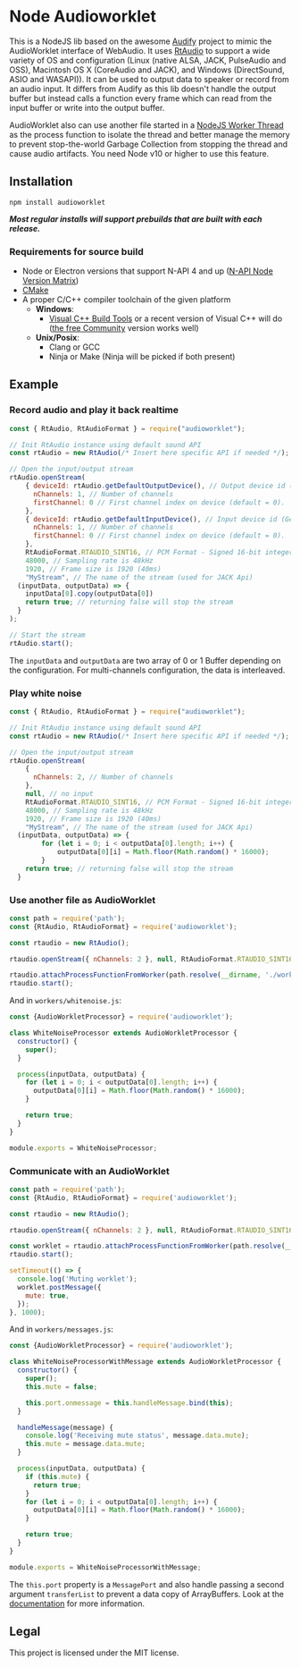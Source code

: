 # Node Audioworklet

This is a NodeJS lib based on the awesome [Audify](https://github.com/almogh52/audify) project to mimic the AudioWorklet interface of WebAudio. It uses [RtAudio](https://www.music.mcgill.ca/~gary/rtaudio/) to support a wide variety of OS and configuration (Linux (native ALSA, JACK, PulseAudio and OSS), Macintosh OS X (CoreAudio and JACK), and Windows (DirectSound, ASIO and WASAPI)). It can be used to output data to speaker or record from an audio input. It differs from Audify as this lib doesn't handle the output buffer but instead calls a function every frame which can read from the input buffer or write into the output buffer.

AudioWorklet also can use another file started in a [NodeJS Worker Thread](https://nodejs.org/api/worker_threads.html) as the process function to isolate the thread and better manage the memory to prevent stop-the-world Garbage Collection from stopping the thread and cause audio artifacts. You need Node v10 or higher to use this feature.

## Installation
```
npm install audioworklet
```

***Most regular installs will support prebuilds that are built with each release.***

### Requirements for source build

* Node or Electron versions that support N-API 4 and up ([N-API Node Version Matrix](https://nodejs.org/docs/latest/api/n-api.html#n_api_n_api_version_matrix))
* [CMake](http://www.cmake.org/download/)
* A proper C/C++ compiler toolchain of the given platform
    * **Windows**:
        * [Visual C++ Build Tools](https://visualstudio.microsoft.com/visual-cpp-build-tools/) or a recent version of Visual C++ will do ([the free Community](https://www.visualstudio.com/products/visual-studio-community-vs) version works well)
    * **Unix/Posix**:
        * Clang or GCC
        * Ninja or Make (Ninja will be picked if both present)

## Example

### Record audio and play it back realtime
```javascript
const { RtAudio, RtAudioFormat } = require("audioworklet");

// Init RtAudio instance using default sound API
const rtAudio = new RtAudio(/* Insert here specific API if needed */);

// Open the input/output stream
rtAudio.openStream(
	{ deviceId: rtAudio.getDefaultOutputDevice(), // Output device id (Get all devices using `getDevices`)
	  nChannels: 1, // Number of channels
	  firstChannel: 0 // First channel index on device (default = 0).
	},
	{ deviceId: rtAudio.getDefaultInputDevice(), // Input device id (Get all devices using `getDevices`)
	  nChannels: 1, // Number of channels
	  firstChannel: 0 // First channel index on device (default = 0).
	},
	RtAudioFormat.RTAUDIO_SINT16, // PCM Format - Signed 16-bit integer
	48000, // Sampling rate is 48kHz
	1920, // Frame size is 1920 (40ms)
	"MyStream", // The name of the stream (used for JACK Api)
  (inputData, outputData) => {
    inputData[0].copy(outputData[0])
    return true; // returning false will stop the stream
  }
);

// Start the stream
rtAudio.start();
```

The `inputData` and `outputData` are two array of 0 or 1 Buffer depending on the configuration. For multi-channels configuration, the data is interleaved.

### Play white noise

```javascript
const { RtAudio, RtAudioFormat } = require("audioworklet");

// Init RtAudio instance using default sound API
const rtAudio = new RtAudio(/* Insert here specific API if needed */);

// Open the input/output stream
rtAudio.openStream(
	{
	  nChannels: 2, // Number of channels
	},
	null, // no input
	RtAudioFormat.RTAUDIO_SINT16, // PCM Format - Signed 16-bit integer
	48000, // Sampling rate is 48kHz
	1920, // Frame size is 1920 (40ms)
	"MyStream", // The name of the stream (used for JACK Api)
  (inputData, outputData) => {
		for (let i = 0; i < outputData[0].length; i++) {
			outputData[0][i] = Math.floor(Math.random() * 16000);
		}
    return true; // returning false will stop the stream
  }
```

### Use another file as AudioWorklet

```javascript
const path = require('path');
const {RtAudio, RtAudioFormat} = require('audioworklet');

const rtaudio = new RtAudio();

rtaudio.openStream({ nChannels: 2 }, null, RtAudioFormat.RTAUDIO_SINT16, 48000, 480, '');

rtaudio.attachProcessFunctionFromWorker(path.resolve(__dirname, './workers/whitenoise.js'));
rtaudio.start();
```

And in `workers/whitenoise.js`:

```javascript
const {AudioWorkletProcessor} = require('audioworklet');

class WhiteNoiseProcessor extends AudioWorkletProcessor {
  constructor() {
    super();
  }

  process(inputData, outputData) {
    for (let i = 0; i < outputData[0].length; i++) {
      outputData[0][i] = Math.floor(Math.random() * 16000);
    }

    return true;
  }
}

module.exports = WhiteNoiseProcessor;
```

### Communicate with an AudioWorklet

```javascript
const path = require('path');
const {RtAudio, RtAudioFormat} = require('audioworklet');

const rtaudio = new RtAudio();

rtaudio.openStream({ nChannels: 2 }, null, RtAudioFormat.RTAUDIO_SINT16, 48000, 480, '');

const worklet = rtaudio.attachProcessFunctionFromWorker(path.resolve(__dirname, './workers/messages.js'));
rtaudio.start();

setTimeout(() => {
  console.log('Muting worklet');
  worklet.postMessage({
    mute: true,
  });
}, 1000);
```

And in `workers/messages.js`:

```javascript
const {AudioWorkletProcessor} = require('audioworklet');

class WhiteNoiseProcessorWithMessage extends AudioWorkletProcessor {
  constructor() {
    super();
    this.mute = false;

    this.port.onmessage = this.handleMessage.bind(this);
  }

  handleMessage(message) {
    console.log('Receiving mute status', message.data.mute);
    this.mute = message.data.mute;
  }

  process(inputData, outputData) {
    if (this.mute) {
      return true;
    }
    for (let i = 0; i < outputData[0].length; i++) {
      outputData[0][i] = Math.floor(Math.random() * 16000);
    }

    return true;
  }
}

module.exports = WhiteNoiseProcessorWithMessage;
```

The `this.port` property is a `MessagePort` and also handle passing a second argument `transferList` to prevent a data copy of ArrayBuffers. Look at the [documentation](https://nodejs.org/api/worker_threads.html#worker_threads_port_postmessage_value_transferlist) for more information.

## Legal

This project is licensed under the MIT license.
